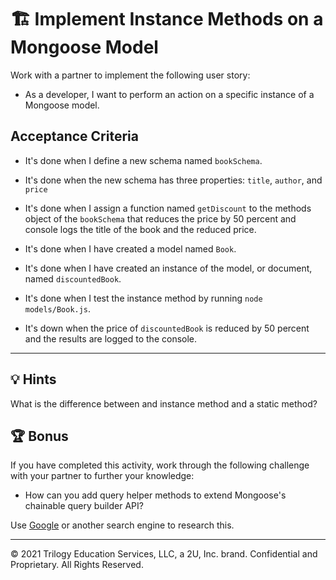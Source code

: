 # 🏗️ Implement Instance Methods on a Mongoose Model

Work with a partner to implement the following user story:

* As a developer, I want to perform an action on a specific instance of a Mongoose model.

## Acceptance Criteria

* It's done when I define a new schema named `bookSchema`.

* It's done when the new schema has three properties: `title`, `author`, and `price`

* It's done when I assign a function named `getDiscount` to the methods object of the `bookSchema` that reduces the price by 50 percent and console logs the title of the book and the reduced price.

* It's done when I have created a model named `Book`.

* It's done when I have created an instance of the model, or document, named `discountedBook`.

* It's done when I test the instance method by running `node models/Book.js`.

* It's down when the price of `discountedBook` is reduced by 50 percent and the results are logged to the console.

---

## 💡 Hints

What is the difference between and instance method and a static method?

## 🏆 Bonus

If you have completed this activity, work through the following challenge with your partner to further your knowledge:

* How can you add query helper methods to extend Mongoose's chainable query builder API?

Use [Google](https://www.google.com) or another search engine to research this.

---
© 2021 Trilogy Education Services, LLC, a 2U, Inc. brand. Confidential and Proprietary. All Rights Reserved.
